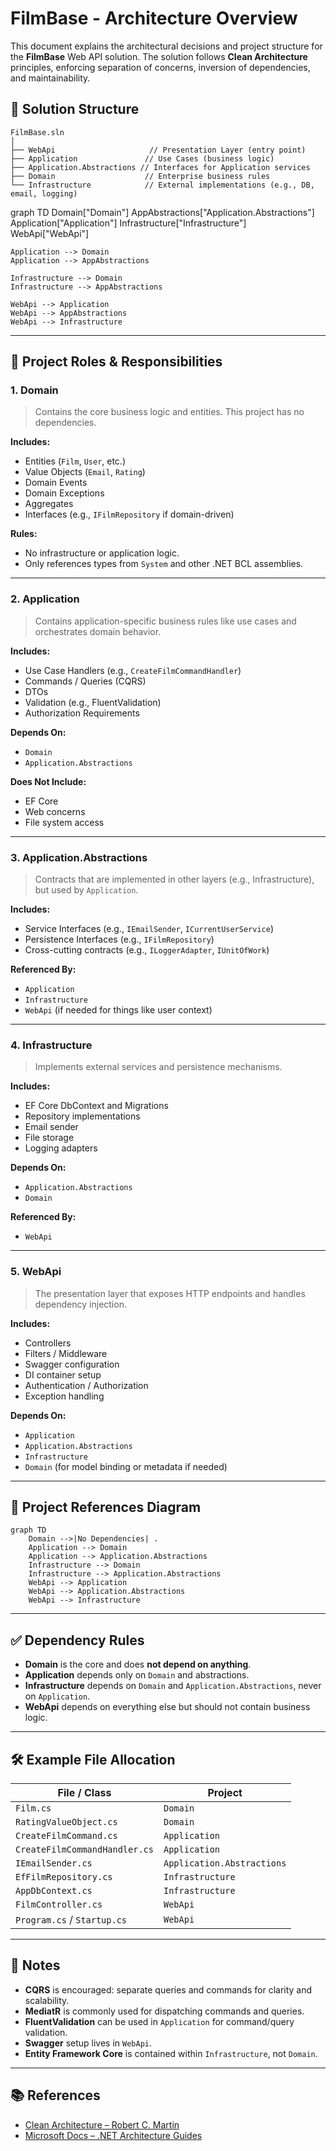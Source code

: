 # FilmBase - Architecture Overview

This document explains the architectural decisions and project structure for the **FilmBase** Web API solution. The solution follows **Clean Architecture** principles, enforcing separation of concerns, inversion of dependencies, and maintainability.

## 🧱 Solution Structure

```
FilmBase.sln
│
├── WebApi                     // Presentation Layer (entry point)
├── Application               // Use Cases (business logic)
├── Application.Abstractions // Interfaces for Application services
├── Domain                    // Enterprise business rules
└── Infrastructure            // External implementations (e.g., DB, email, logging)
```

graph TD
Domain["Domain"]
AppAbstractions["Application.Abstractions"]
Application["Application"]
Infrastructure["Infrastructure"]
WebApi["WebApi"]

    Application --> Domain
    Application --> AppAbstractions

    Infrastructure --> Domain
    Infrastructure --> AppAbstractions

    WebApi --> Application
    WebApi --> AppAbstractions
    WebApi --> Infrastructure


---

## 🧭 Project Roles & Responsibilities

### 1. **Domain**

> Contains the core business logic and entities. This project has no dependencies.

**Includes:**
- Entities (`Film`, `User`, etc.)
- Value Objects (`Email`, `Rating`)
- Domain Events
- Domain Exceptions
- Aggregates
- Interfaces (e.g., `IFilmRepository` if domain-driven)

**Rules:**
- No infrastructure or application logic.
- Only references types from `System` and other .NET BCL assemblies.

---

### 2. **Application**

> Contains application-specific business rules like use cases and orchestrates domain behavior.

**Includes:**
- Use Case Handlers (e.g., `CreateFilmCommandHandler`)
- Commands / Queries (CQRS)
- DTOs
- Validation (e.g., FluentValidation)
- Authorization Requirements

**Depends On:**
- `Domain`
- `Application.Abstractions`

**Does Not Include:**
- EF Core
- Web concerns
- File system access

---

### 3. **Application.Abstractions**

> Contracts that are implemented in other layers (e.g., Infrastructure), but used by `Application`.

**Includes:**
- Service Interfaces (e.g., `IEmailSender`, `ICurrentUserService`)
- Persistence Interfaces (e.g., `IFilmRepository`)
- Cross-cutting contracts (e.g., `ILoggerAdapter`, `IUnitOfWork`)

**Referenced By:**
- `Application`
- `Infrastructure`
- `WebApi` (if needed for things like user context)

---

### 4. **Infrastructure**

> Implements external services and persistence mechanisms.

**Includes:**
- EF Core DbContext and Migrations
- Repository implementations
- Email sender
- File storage
- Logging adapters

**Depends On:**
- `Application.Abstractions`
- `Domain`

**Referenced By:**
- `WebApi`

---

### 5. **WebApi**

> The presentation layer that exposes HTTP endpoints and handles dependency injection.

**Includes:**
- Controllers
- Filters / Middleware
- Swagger configuration
- DI container setup
- Authentication / Authorization
- Exception handling

**Depends On:**
- `Application`
- `Application.Abstractions`
- `Infrastructure`
- `Domain` (for model binding or metadata if needed)

---

## 🔁 Project References Diagram

```mermaid
graph TD
    Domain -->|No Dependencies| .
    Application --> Domain
    Application --> Application.Abstractions
    Infrastructure --> Domain
    Infrastructure --> Application.Abstractions
    WebApi --> Application
    WebApi --> Application.Abstractions
    WebApi --> Infrastructure
```

---

## ✅ Dependency Rules

- **Domain** is the core and does **not depend on anything**.
- **Application** depends only on `Domain` and abstractions.
- **Infrastructure** depends on `Domain` and `Application.Abstractions`, never on `Application`.
- **WebApi** depends on everything else but should not contain business logic.

---

## 🛠️ Example File Allocation

| File / Class                        | Project                     |
|------------------------------------|-----------------------------|
| `Film.cs`                          | `Domain`                    |
| `RatingValueObject.cs`             | `Domain`                    |
| `CreateFilmCommand.cs`             | `Application`               |
| `CreateFilmCommandHandler.cs`      | `Application`               |
| `IEmailSender.cs`                  | `Application.Abstractions` |
| `EfFilmRepository.cs`              | `Infrastructure`           |
| `AppDbContext.cs`                  | `Infrastructure`           |
| `FilmController.cs`                | `WebApi`                    |
| `Program.cs` / `Startup.cs`        | `WebApi`                    |

---

## 📌 Notes

- **CQRS** is encouraged: separate queries and commands for clarity and scalability.
- **MediatR** is commonly used for dispatching commands and queries.
- **FluentValidation** can be used in `Application` for command/query validation.
- **Swagger** setup lives in `WebApi`.
- **Entity Framework Core** is contained within `Infrastructure`, not `Domain`.

---

## 📚 References

- [Clean Architecture – Robert C. Martin](https://8thlight.com/blog/uncle-bob/2012/08/13/the-clean-architecture.html)
- [Microsoft Docs – .NET Architecture Guides](https://docs.microsoft.com/en-us/dotnet/architecture/)